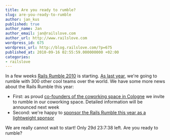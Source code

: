 ```yaml
---
title: Are you ready to rumble?
slug: are-you-ready-to-rumble
author: jan_kus
published: true
author_name: Jan
author_email: jan@railslove.com
author_url: http://www.railslove.com
wordpress_id: 675
wordpress_url: http://blog.railslove.com/?p=675
published_at: 2010-09-16 02:55:59.000000000 +02:00
categories:
- railslove
---
```

In a few weeks <a href="http://railsrumble.com">Rails Rumble 2010</a> is starting. <a href="http://r09.railsrumble.com/teams/fuck-yeah">As last year</a>, we're going to rumble with 300 other cool teams over the world. We have some more news about the Rails Rumble this year: 

- First: as proud <a href="http://coworkingcologne.de">co-founders of the coworking space in Cologne</a> we invite to rumble in our coworking space. Detailed information will be announced next week
- Second: we're happy to <a href="http://blog.railsrumble.com/sponsors">sponsor the Rails Rumble this year as a lightweight sponsor</a>

We are really cannot wait to start! Only 29d 23:7:38 left.
Are you ready to rumble?

<object width="480" height="385"><param name="movie" value="http://www.youtube.com/v/RWlE1V_lnAQ?fs=1&hl=en_US"></param><param name="allowFullScreen" value="true"></param><param name="allowscriptaccess" value="always"></param><embed src="http://www.youtube.com/v/RWlE1V_lnAQ?fs=1&hl=en_US" type="application/x-shockwave-flash" allowscriptaccess="always" allowfullscreen="true" width="480" height="385"></embed></object>
